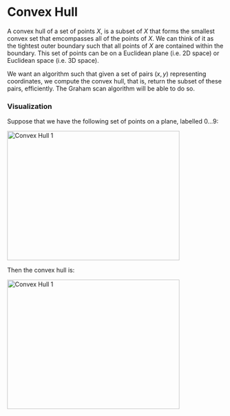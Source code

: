 # Convex Hull

A convex hull of a set of points $X$, is a subset of $X$ that forms the smallest convex set that
emcompasses all of the points of $X$. We can think of it as the tightest outer boundary such that
all points of $X$ are contained within the boundary. This set of points can be on a Euclidean plane
(i.e. 2D space) or Euclidean space (i.e. 3D space). 

We want an algorithm such that given a set of pairs $(x, y)$ representing coordinates, we compute
the convex hull, that is, return the subset of these pairs, efficiently. The Graham scan algorithm 
will be able to do so.

### Visualization

Suppose that we have the following set of points on a plane, labelled $0...9$:

<img src="https://firebasestorage.googleapis.com/v0/b/algorithm-helper-storage.appspot.com/o/img%2Falgorithms%2Fmathematics%2Fconvex-hull-1.png?alt=media&token=9b9b1ff6-aefb-4f7d-b422-f0e1530596b2" alt="Convex Hull 1" width="400" height="300">

Then the convex hull is:

<img src="https://firebasestorage.googleapis.com/v0/b/algorithm-helper-storage.appspot.com/o/img%2Falgorithms%2Fmathematics%2Fconvex-hull-2.png?alt=media&token=5b5915e0-e25d-4a9e-9666-0c2cd3dd35a5" alt="Convex Hull 1" width="400" height="300">
